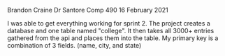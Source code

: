 Brandon Craine
Dr Santore
Comp 490
16 February 2021


I was able to get everything working for sprint 2. The project creates a database and one table named "college". It then takes all 3000+ entries gathered from the api and places them into the table. My primary key is a combination of 3 fields. (name, city, and state) 


